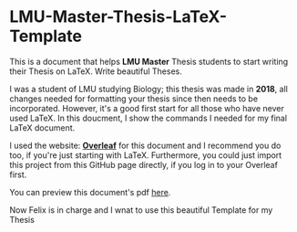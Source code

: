 # LMU-Master-Thesis-LaTeX-Template
This is a document that helps **LMU Master** Thesis students to start writing their Thesis on LaTeX. Write beautiful Theses.

I was a student of LMU studying Biology; this thesis was made in **2018**, all changes needed for formatting your thesis since then needs to be incorporated. However, it's a good first start for all those who have never used LaTeX. In this doucment, I show the commands I needed for my final LaTeX document.

I used the website: **[Overleaf](https://www.overleaf.com/)** for this document and I recommend you do too, if you're just starting with LaTeX. Furthermore, you could just import this project from this GitHub page directly, if you log in to your Overleaf first.

You can preview this document's pdf [here](https://github.com/amitfenn/LMU-Master-Thesis-LaTeX-Template/blob/master/LMU_Thesis__Empty_Template___Git_.pdf).

Now Felix is in charge and I wnat to use this beautiful Template for my Thesis
